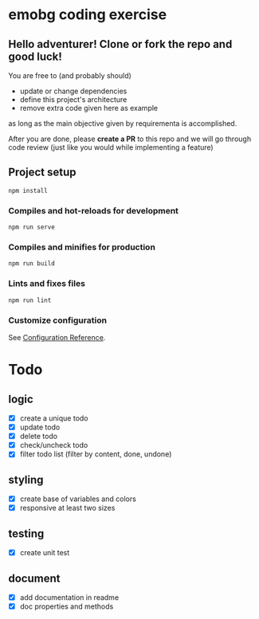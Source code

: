# emobg coding exercise

## Hello adventurer! Clone or fork the repo and good luck!

You are free to (and probably should)
- update or change dependencies 
- define this project's architecture 
- remove extra code given here as example

as long as the main objective given by requirementa is accomplished.

After you are done, please **create a PR** to this repo and we will go through code review (just like you would while implementing a feature)

## Project setup
```
npm install
```

### Compiles and hot-reloads for development
```
npm run serve
```

### Compiles and minifies for production
```
npm run build
```

### Lints and fixes files
```
npm run lint
```

### Customize configuration
See [Configuration Reference](https://cli.vuejs.org/config/).

# Todo
## logic
- [x] create a unique todo
- [x] update todo
- [x] delete todo
- [x] check/uncheck todo
- [x] filter todo list (filter by content, done, undone)

## styling
- [x] create base of variables and colors
- [x] responsive at least two sizes 

## testing
- [x] create unit test

## document 
- [x] add documentation in readme
- [x] doc properties and methods
